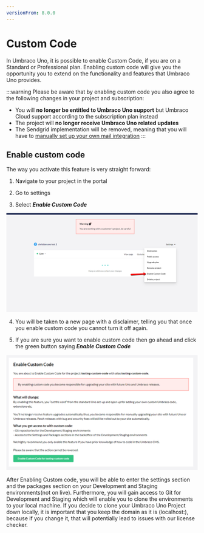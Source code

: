 ```yaml
---
versionFrom: 8.0.0
---
```


# Custom Code

In Umbraco Uno, it is possible to enable Custom Code, if you are on a Standard or Professional plan. Enabling custom code will give you the opportunity you to extend on the functionality and features that Umbraco Uno provides.

:::warning
Please be aware that by enabling custom code you also agree to the following changes in your project and subscription:

* You will **no longer be entitled to Umbraco Uno support** but Umbraco Cloud support according to the subscription plan instead
* The project will **no longer receive Umbraco Uno related updates**
* The Sendgrid implementation will be removed, meaning that you will have to [manually set up your own mail integration](../../Umbraco-Cloud/Set-Up/SMTP-settings/index.md) 
:::

## Enable custom code

The way you activate this feature is very straight forward:

1. Navigate to your project in the portal

2. Go to settings

3. Select ***Enable Custom Code***

![this image shows what the menu looks like](images/Enable-Custom-Code.png)

4. You will be taken to a new page with a disclaimer, telling you that once you enable custom code you cannot turn it off again.

5. If you are sure you want to enable custom code then go ahead and click the green button saying ***Enable Custom Code***

![this image shows what the disclimer page looks like](images/warning-page.png)

After Enabling Custom code, you will be able to enter the settings section and the packages section on your Development and Staging environments(not on live).
Furthermore, you will gain access to Git for Development and Staging which will enable you to clone the environments to your local machine.
If you decide to clone your Umbraco Uno Project down locally, it is important that you keep the domain as it is (localhost:), because if you change it, that will potentially lead to issues with our license checker.
